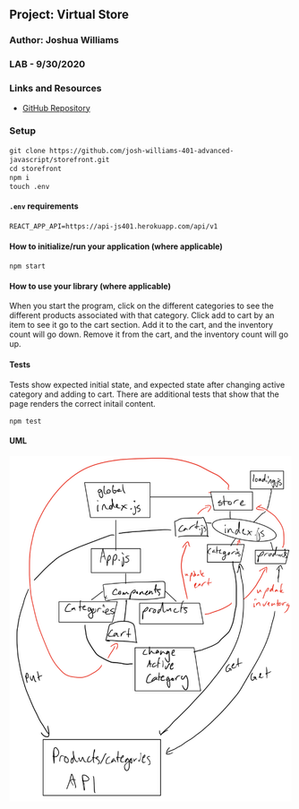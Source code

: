 ## Project: Virtual Store

### Author: Joshua Williams

### LAB - 9/30/2020 

### Links and Resources

- [GitHub Repository](https://github.com/josh-williams-401-advanced-javascript/storefront)

### Setup

```
git clone https://github.com/josh-williams-401-advanced-javascript/storefront.git
cd storefront
npm i
touch .env
```

#### `.env` requirements
```
REACT_APP_API=https://api-js401.herokuapp.com/api/v1
```
#### How to initialize/run your application (where applicable)
```
npm start
```
#### How to use your library (where applicable)
When you start the program, click on the different categories to see the different products associated with that category. Click add to cart by an item to see it go to the cart section. Add it to the cart, and the inventory count will go down. Remove it from the cart, and the inventory count will go up.

#### Tests
Tests show expected initial state, and expected state after changing active category and adding to cart. There are additional tests that show that the page renders the correct initail content.
```
npm test
```

#### UML
![Lab 38 UML](./umls/lab-38-storefront-uml.png)
